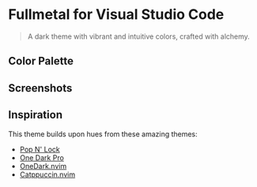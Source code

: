 # Fullmetal for Visual Studio Code

> A dark theme with vibrant and intuitive colors, crafted with alchemy.

## Color Palette

## Screenshots

## Inspiration

This theme builds upon hues from these amazing themes:

- [Pop N' Lock](https://github.com/Luxcium/pop-n-lock-theme-vscode)
- [One Dark Pro](https://github.com/Binaryify/OneDark-Pro)
- [OneDark.nvim](https://github.com/navarasu/onedark.nvim)
- [Catppuccin.nvim](https://github.com/catppuccin/nvim)

